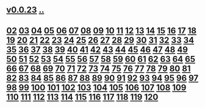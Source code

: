 ## [v0.0.23](https://github.com/littleflute/voa/edit/master/ThisIsAmerica/readme.md) [..](..)
## [02](02) [03](03) [04](04) [05](05) [06](06) [07](07) [08](08) [09](09) [10](10)  [11](11) [12](12) [13](13) [14](14) [15](15) [16](16) [17](17) [18](18) [19](19) [20](20) [21](21) [22](22) [23](23) [24](24) [25](25) [26](26) [27](27) [28](28) [29](29) [30](30)  [31](31) [32](32) [33](33) [34](34) [35](35) [36](36) [37](37) [38](38) [39](39) [40](40) [41](41) [42](42) [43](43) [44](44) [45](45) [46](46) [47](47) [48](48) [49](49) [50](50)  [51](51) [52](52) [53](53) [54](54) [55](55) [56](56) [57](57) [58](58) [59](59) [60](60) [61](61) [62](62) [63](63) [64](64) [65](65) [66](66) [67](67) [68](68) [69](69) [70](70) [71](71) [72](72) [73](73) [74](74) [75](75) [76](76) [77](77) [78](78) [79](79) [80](80) [81](81) [82](82) [83](83) [84](84) [85](85) [86](86) [87](87) [88](88) [89](89) [90](90) [91](91) [92](92) [93](93) [94](94) [95](95) [96](96) [97](97) [98](98) [99](99) [100](100) [101](101) [102](102) [103](103) [104](104) [105](105) [106](106) [107](107) [108](108) [109](109) [110](110) [111](111) [112](112) [113](113) [114](114) [115](115) [116](116) [117](117) [118](118) [119](119) [120](120) 
